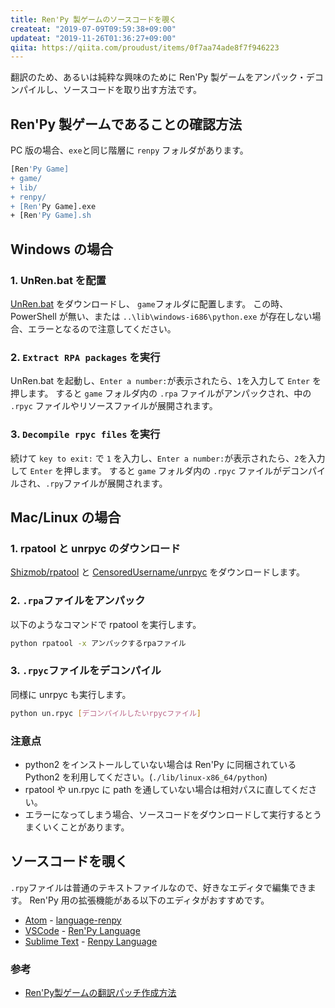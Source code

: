 ```yaml
---
title: Ren'Py 製ゲームのソースコードを覗く
createat: "2019-07-09T09:59:38+09:00"
updateat: "2019-11-26T01:36:27+09:00"
qiita: https://qiita.com/proudust/items/0f7aa74ade8f7f946223
---
```


翻訳のため、あるいは純粋な興味のために Ren'Py 製ゲームをアンパック・デコンパイルし、ソースコードを取り出す方法です。

## Ren'Py 製ゲームであることの確認方法

PC 版の場合、`exe`と同じ階層に `renpy` フォルダがあります。

```sh
[Ren'Py Game]
+ game/
+ lib/
+ renpy/
+ [Ren'Py Game].exe
+ [Ren'Py Game].sh
```

## Windows の場合

### 1. UnRen.bat を配置

[UnRen.bat](https://f95zone.to/threads/unren-bat-v0-7-rpa-extractor-rpyc-decompiler-console-developer-menu-enabler.3083/) をダウンロードし、 `game`フォルダに配置します。
この時、PowerShell が無い、または `..\lib\windows-i686\python.exe` が存在しない場合、エラーとなるので注意してください。

### 2. `Extract RPA packages` を実行

UnRen.bat を起動し、`Enter a number:`が表示されたら、`1`を入力して `Enter` を押します。
すると `game` フォルダ内の `.rpa` ファイルがアンパックされ、中の `.rpyc` ファイルやリソースファイルが展開されます。

### 3. `Decompile rpyc files` を実行

続けて `key to exit:` で `1` を入力し、`Enter a number:`が表示されたら、`2`を入力して `Enter` を押します。
すると `game` フォルダ内の `.rpyc` ファイルがデコンパイルされ、`.rpy`ファイルが展開されます。

## Mac/Linux の場合

### 1. rpatool と unrpyc のダウンロード

[Shizmob/rpatool](https://github.com/Shizmob/rpatool) と [CensoredUsername/unrpyc](https://github.com/CensoredUsername/unrpyc) をダウンロードします。

### 2. `.rpa`ファイルをアンパック

以下のようなコマンドで rpatool を実行します。

```bash
python rpatool -x アンパックするrpaファイル
```

### 3. `.rpyc`ファイルをデコンパイル

同様に unrpyc も実行します。

```bash
python un.rpyc [デコンパイルしたいrpycファイル]
```

### 注意点

- python2 をインストールしていない場合は Ren'Py に同梱されている Python2 を利用してください。(`./lib/linux-x86_64/python`)
- rpatool や un.rpyc に path を通していない場合は相対パスに直してください。
- エラーになってしまう場合、ソースコードをダウンロードして実行するとうまくいくことがあります。

## ソースコードを覗く

`.rpy`ファイルは普通のテキストファイルなので、好きなエディタで編集できます。
 Ren'Py 用の拡張機能がある以下のエディタがおすすめです。

- [Atom](https://atom.io/) - [language-renpy](https://atom.io/packages/language-renpy)
- [VSCode](https://visualstudio.microsoft.com/ja/) - [Ren'Py Language](https://marketplace.visualstudio.com/items?itemName=LuqueDaniel.languague-renpy)
- [Sublime Text](https://www.sublimetext.com/) - [Renpy Language](https://packagecontrol.io/packages/Renpy%20Language)

### 参考

- [Ren'Py製ゲームの翻訳パッチ作成方法](https://steamcommunity.com/sharedfiles/filedetails/?id=1198526520)
